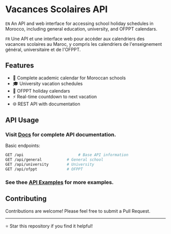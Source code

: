 # Vacances Scolaires API

`EN` An API and web interface for accessing school holiday schedules in Morocco, including general education, university, and OFPPT calendars.
>
`FR` Une API et une interface web pour accéder aux calendriers des vacances scolaires au Maroc, y compris les calendriers de l'enseignement général, universitaire et de l'OFPPT.

## Features

- 📅 Complete academic calendar for Moroccan schools
- 🎓 University vacation schedules
- 🏫 OFPPT holiday calendars
- ⚡ Real-time countdown to next vacation
- 🌐 REST API with documentation



## API Usage

### Visit [Docs](https://vacance-scolaire.pages.dev/docs) for complete API documentation. 
Basic endpoints:

```bash
GET /api                        # Base API information
GET /api/general           # General school
GET /api/university        # University 
GET /api/ofppt             # OFPPT 
```
### See thee [API Examples](api_examples\api_documentation.md) for more examples.


## Contributing

Contributions are welcome! Please feel free to submit a Pull Request.


---
⭐ Star this repository if you find it helpful!